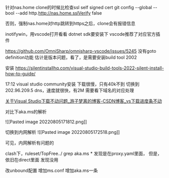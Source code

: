 针对nas.home clone的时候比检查ssl self signed cert
git config --global --bool --add http.http://nas.home.sslVerify false

否则，强制nas.home对http跳转到https之后，clone会有报错信息

inotifywin，用vscode打开看看
dotnet sdk要安装下
vscode推荐了对应官方插件

https://github.com/OmniSharp/omnisharp-vscode/issues/5245
没有goto definition功能
估计是版本问题，看了，是需要安装build tool 2002

安装
https://silentinstallhq.com/visual-studio-build-tools-2022-silent-install-how-to-guide/


17:12 visual studio community安装
下载很慢，只有40k不到
切换到202.96.209.5 dns，速度就很快，有2M
需要看下域名的对应处理

[关于Visual Studio下载不动问题_游子梦离的博客-CSDN博客_vs下载进度条不动](https://blog.csdn.net/weixin_66712181/article/details/122719473)

对比下aka.ms的解析

![[Pasted image 20220805171812.png]]

切换到内网解析
![[Pasted image 20220805172518.png]]

可见，内网解析有问题的

clash下，ruleset/TopFree../ 
	grep aka.ms *
	发现是在proxy.yaml里面，
	但是，依旧在direct里面
	发现没用

改unbound配置
	增加ms.conf
	增加aka.ms一条
	